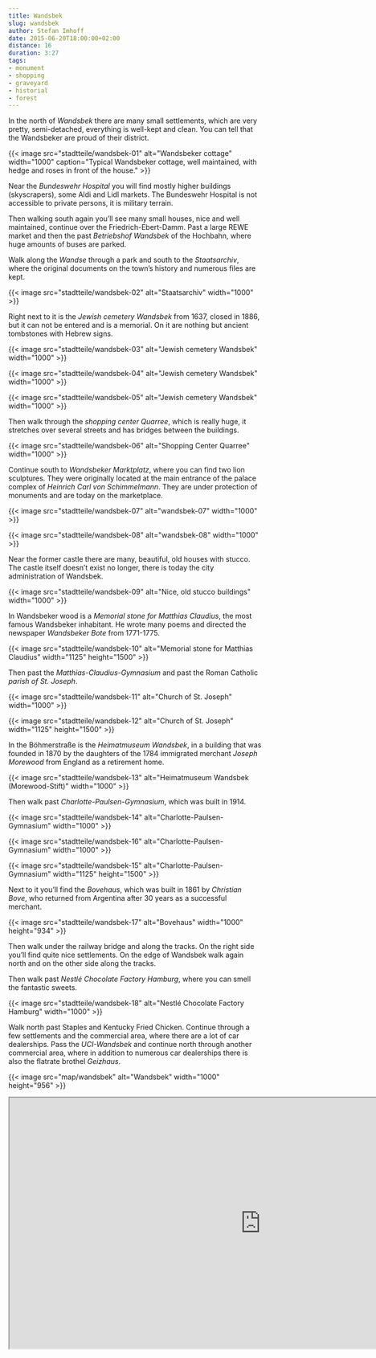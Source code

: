 ```yaml
---
title: Wandsbek
slug: wandsbek
author: Stefan Imhoff
date: 2015-06-20T18:00:00+02:00
distance: 16
duration: 3:27
tags:
- monument
- shopping
- graveyard
- historial
- forest
---
```


In the north of *Wandsbek* there are many small settlements, which are very pretty, semi-detached, everything is well-kept and clean. You can tell that the Wandsbeker are proud of their district.

{{< image src="stadtteile/wandsbek-01" alt="Wandsbeker cottage" width="1000" caption="Typical Wandsbeker cottage, well maintained, with hedge and roses in front of the house." >}}

Near the *Bundeswehr Hospital* you will find mostly higher buildings (skyscrapers), some Aldi and Lidl markets. The Bundeswehr Hospital is not accessible to private persons, it is military terrain.

Then walking south again you’ll see many small houses, nice and well maintained, continue over the Friedrich-Ebert-Damm. Past a large REWE market and then the past *Betriebshof Wandsbek* of the Hochbahn, where huge amounts of buses are parked.

Walk along the *Wandse* through a park and south to the *Staatsarchiv*, where the original documents on the town’s history and numerous files are kept.

{{< image src="stadtteile/wandsbek-02" alt="Staatsarchiv" width="1000" >}}

Right next to it is the *Jewish cemetery Wandsbek* from 1637, closed in 1886, but it can not be entered and is a memorial. On it are nothing but ancient tombstones with Hebrew signs.

{{< image src="stadtteile/wandsbek-03" alt="Jewish cemetery Wandsbek" width="1000" >}}

{{< image src="stadtteile/wandsbek-04" alt="Jewish cemetery Wandsbek" width="1000" >}}

{{< image src="stadtteile/wandsbek-05" alt="Jewish cemetery Wandsbek" width="1000" >}}

Then walk through the *shopping center Quarree*, which is really huge, it stretches over several streets and has bridges between the buildings.

{{< image src="stadtteile/wandsbek-06" alt="Shopping Center Quarree" width="1000" >}}

Continue south to *Wandsbeker Marktplatz*, where you can find two lion sculptures. They were originally located at the main entrance of the palace complex of *Heinrich Carl von Schimmelmann*. They are under protection of monuments and are today on the marketplace.

{{< image src="stadtteile/wandsbek-07" alt="wandsbek-07" width="1000" >}}

{{< image src="stadtteile/wandsbek-08" alt="wandsbek-08" width="1000" >}}

Near the former castle there are many, beautiful, old houses with stucco. The castle itself doesn’t exist no longer, there is today the city administration of Wandsbek.

{{< image src="stadtteile/wandsbek-09" alt="Nice, old stucco buildings" width="1000" >}}

In Wandsbeker wood is a *Memorial stone for Matthias Claudius*, the most famous Wandsbeker inhabitant. He wrote many poems and directed the newspaper *Wandsbeker Bote* from 1771-1775.

{{< image src="stadtteile/wandsbek-10" alt="Memorial stone for Matthias Claudius" width="1125" height="1500" >}}

Then past the *Matthias-Claudius-Gymnasium* and past the Roman Catholic *parish of St. Joseph*.

{{< image src="stadtteile/wandsbek-11" alt="Church of St. Joseph" width="1000" >}}

{{< image src="stadtteile/wandsbek-12" alt="Church of St. Joseph" width="1125" height="1500" >}}

In the Böhmerstraße is the *Heimatmuseum Wandsbek*, in a building that was founded in 1870 by the daughters of the 1784 immigrated merchant *Joseph Morewood* from England as a retirement home.

{{< image src="stadtteile/wandsbek-13" alt="Heimatmuseum Wandsbek (Morewood-Stift)" width="1000" >}}

Then walk past *Charlotte-Paulsen-Gymnasium*, which was built in 1914.

{{< image src="stadtteile/wandsbek-14" alt="Charlotte-Paulsen-Gymnasium" width="1000" >}}

{{< image src="stadtteile/wandsbek-16" alt="Charlotte-Paulsen-Gymnasium" width="1000" >}}

{{< image src="stadtteile/wandsbek-15" alt="Charlotte-Paulsen-Gymnasium" width="1125" height="1500" >}}

Next to it you’ll find the *Bovehaus*, which was built in 1861 by *Christian Bove*, who returned from Argentina after 30 years as a successful merchant.

{{< image src="stadtteile/wandsbek-17" alt="Bovehaus" width="1000" height="934" >}}

Then walk under the railway bridge and along the tracks. On the right side you’ll find quite nice settlements. On the edge of Wandsbek walk again north and on the other side along the tracks.

Then walk past *Nestlé Chocolate Factory Hamburg*, where you can smell the fantastic sweets.

{{< image src="stadtteile/wandsbek-18" alt="Nestlé Chocolate Factory Hamburg" width="1000" >}}

Walk north past Staples and Kentucky Fried Chicken. Continue through a few settlements and the commercial area, where there are a lot of car dealerships. Pass the *UCI-Wandsbek* and continue north through another commercial area, where in addition to numerous car dealerships there is also the flatrate brothel *Geizhaus*.

{{< image src="map/wandsbek" alt="Wandsbek" width="1000" height="956" >}}

<iframe class="map" src="https://www.google.com/maps/d/u/0/embed?mid=1hN1sxADZkZP93w3CgHGzvs9HoLg" width="1000" height="500">
</iframe>

